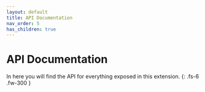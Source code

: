 ```yaml
---
layout: default
title: API Documentation
nav_order: 5
has_children: true
---
```


# API Documentation

In here you will find the API for everything exposed in this extension.
{: .fs-6 .fw-300 }
